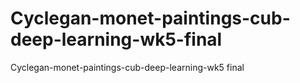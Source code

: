 # Cyclegan-monet-paintings-cub-deep-learning-wk5-final
Cyclegan-monet-paintings-cub-deep-learning-wk5 final
